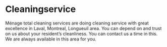 # Cleaningservice
Ménage total cleaning services are doing cleaning service with great excellence in Laval, Montreal, Longueuil area. You can depend on and trust on us about your resident’s cleanliness. You can contact us a time in this. We are always available in this area for you.
